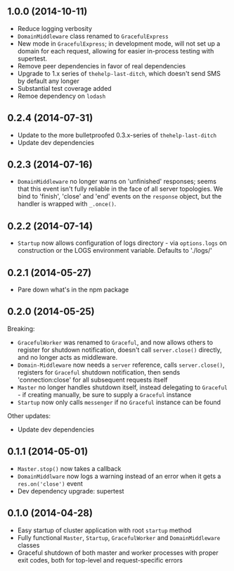 ## 1.0.0 (2014-10-11)

* Reduce logging verbosity
* `DomainMiddleware` class renamed to `GracefulExpress`
* New mode in `GracefulExpress`; in development mode, will not set up a domain for each request, allowing for easier in-process testing with supertest.
* Remove peer dependencies in favor of real dependencies
* Upgrade to 1.x series of `thehelp-last-ditch`, which doesn't send SMS by default any longer
* Substantial test coverage added
* Remoe dependency on `lodash`

## 0.2.4 (2014-07-31)

* Update to the more bulletproofed 0.3.x-series of `thehelp-last-ditch`
* Update dev dependencies

## 0.2.3 (2014-07-16)

* `DomainMiddleware` no longer warns on 'unfinished' responses; seems that this event isn't fully reliable in the face of all server topologies. We bind to 'finish', 'close' and 'end' events on the `response` object, but the handler is wrapped with `_.once()`.

## 0.2.2 (2014-07-14)

* `Startup` now allows configuration of logs directory - via `options.logs` on construction or the LOGS environment variable. Defaults to './logs/'

## 0.2.1 (2014-05-27)

* Pare down what's in the npm package

## 0.2.0 (2014-05-25)

Breaking:

* `GracefulWorker` was renamed to `Graceful`, and now allows others to register for shutdown notification, doesn't call `server.close()` directly, and no longer acts as middleware.
* `Domain-Middleware` now needs a `server` reference, calls `server.close()`, registers for `Graceful` shutdown notification, then sends 'connection:close' for all subsequent requests itself
* `Master` no longer handles shutdown itself, instead delegating to `Graceful` - if creating manually, be sure to supply a `Graceful` instance
* `Startup` now only calls `messenger` if no `Graceful` instance can be found

Other updates:

* Update dev dependencies

## 0.1.1 (2014-05-01)

* `Master.stop()` now takes a callback
* `DomainMiddlware` now logs a warning instead of an error when it gets a `res.on('close')` event
* Dev dependency upgrade: supertest

## 0.1.0 (2014-04-28)

* Easy startup of cluster application with root `startup` method
* Fully functional `Master`, `Startup`, `GracefulWorker` and `DomainMiddleware` classes
* Graceful shutdown of both master and worker processes with proper exit codes, both for top-level and request-specific errors
